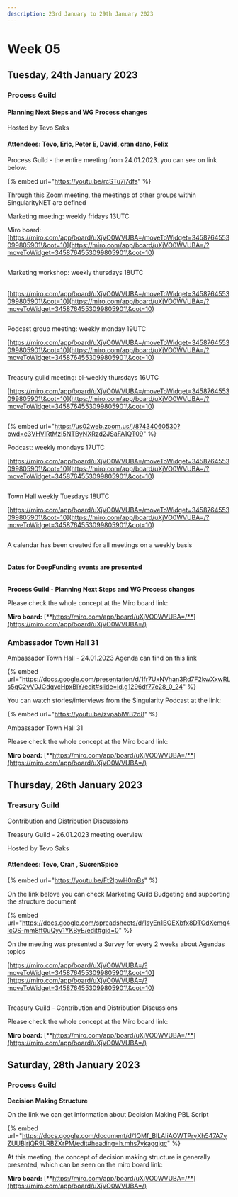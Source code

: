 ```yaml
---
description: 23rd January to 29th January 2023
---
```


# Week 05

## Tuesday, 24th January 2023

### **Process Guild**

#### **Planning Next Steps and WG Process changes**

Hosted by Tevo Saks

#### Attendees: Tevo, Eric, Peter E, David, cran dano, Felix

Process Guild - the entire meeting from 24.01.2023. you can see on link below:

{% embed url="https://youtu.be/rcSTu7i7dfs" %}

Through this Zoom meeting, the meetings of other groups within SingularityNET are defined

Marketing meeting: weekly fridays 13UTC

Miro board: [https://miro.com/app/board/uXjVO0WVUBA=/moveToWidget=3458764553099805901\&cot=10](https://miro.com/app/board/uXjVO0WVUBA=/?moveToWidget=3458764553099805901\&cot=10)

<figure><img src="../../../.gitbook/assets/Marketing meeting.png" alt=""><figcaption></figcaption></figure>

Marketing workshop: weekly thursdays 18UTC

\
[https://miro.com/app/board/uXjVO0WVUBA=/moveToWidget=3458764553099805901\&cot=10](https://miro.com/app/board/uXjVO0WVUBA=/?moveToWidget=3458764553099805901\&cot=10)

<figure><img src="../../../.gitbook/assets/Marketing workshop.png" alt=""><figcaption></figcaption></figure>

Podcast group  meeting: weekly monday 19UTC

[https://miro.com/app/board/uXjVO0WVUBA=/moveToWidget=3458764553099805901\&cot=10](https://miro.com/app/board/uXjVO0WVUBA=/?moveToWidget=3458764553099805901\&cot=10)

<figure><img src="../../../.gitbook/assets/Podcast group weekly 19utc.png" alt=""><figcaption></figcaption></figure>

Treasury guild meeting: bi-weekly  thursdays 16UTC

[https://miro.com/app/board/uXjVO0WVUBA=/moveToWidget=3458764553099805901\&cot=10](https://miro.com/app/board/uXjVO0WVUBA=/?moveToWidget=3458764553099805901\&cot=10)

<figure><img src="../../../.gitbook/assets/Treasury guild 16 utc.png" alt=""><figcaption></figcaption></figure>

{% embed url="https://us02web.zoom.us/j/87434060530?pwd=c3VHVlRtMzI5NTByNXRzd2JSaFA1QT09" %}

Podcast: weekly mondays 17UTC

[https://miro.com/app/board/uXjVO0WVUBA=/moveToWidget=3458764553099805901\&cot=10](https://miro.com/app/board/uXjVO0WVUBA=/?moveToWidget=3458764553099805901\&cot=10)

<figure><img src="../../../.gitbook/assets/podcast weekly 17 utc.png" alt=""><figcaption></figcaption></figure>

Town Hall weekly Tuesdays 18UTC&#x20;

[https://miro.com/app/board/uXjVO0WVUBA=/moveToWidget=3458764553099805901\&cot=10](https://miro.com/app/board/uXjVO0WVUBA=/?moveToWidget=3458764553099805901\&cot=10)

<figure><img src="../../../.gitbook/assets/TH.png" alt=""><figcaption></figcaption></figure>

A calendar has been created for all meetings on a weekly basis

<figure><img src="../../../.gitbook/assets/google.png" alt=""><figcaption></figcaption></figure>

#### Dates for DeepFunding events are presented

<figure><img src="../../../.gitbook/assets/Deep.png" alt=""><figcaption></figcaption></figure>

**Process Guild -  Planning Next Steps and WG Process changes**

Please check the whole concept at the Miro board link:

**Miro board:** [**https://miro.com/app/board/uXjVO0WVUBA=/**](https://miro.com/app/board/uXjVO0WVUBA=/)



###

### Ambassador Town Hall 31

Ambassador Town Hall - 24.01.2023 Agenda can find on this link

{% embed url="https://docs.google.com/presentation/d/1fr7UxNVhan3Rd7F2kwXxwRLs5qC2vV0JGdqvcHpxBlY/edit#slide=id.g1296df77e28_0_24" %}

You can watch stories/interviews from the Singularity Podcast at the link:

{% embed url="https://youtu.be/zvpablWB2d8" %}

Ambassador Town Hall 31

Please check the whole concept at the Miro board link:

**Miro board:** [**https://miro.com/app/board/uXjVO0WVUBA=/**](https://miro.com/app/board/uXjVO0WVUBA=/)



## Thursday, 26th January 2023

### Treasury Guild

Contribution and Distribution Discussions

Treasury Guild - 26.01.2023 meeting overview

Hosted by Tevo Saks

#### Attendees: Tevo, Cran , SucrenSpice

{% embed url="https://youtu.be/Ft2lpwH0mBs" %}

On the link belove you can check Marketing Guild Budgeting and supporting the structure document

{% embed url="https://docs.google.com/spreadsheets/d/1syEn1BOEXbfx8DTCdXemq4lcQS-mm8ff0uQyv1YKByE/edit#gid=0" %}

On the meeting was presented a Survey for every 2 weeks about Agendas topics

[https://miro.com/app/board/uXjVO0WVUBA=/?moveToWidget=3458764553099805901\&cot=10](https://miro.com/app/board/uXjVO0WVUBA=/?moveToWidget=3458764553099805901\&cot=10)

<figure><img src="../../../.gitbook/assets/TG.png" alt=""><figcaption></figcaption></figure>

Treasury Guild - Contribution and Distribution Discussions

Please check the whole concept at the Miro board link:

**Miro board:** [**https://miro.com/app/board/uXjVO0WVUBA=/**](https://miro.com/app/board/uXjVO0WVUBA=/)



## Saturday, 28th January 2023

### **Process Guild**

**Decision Making Structure**

On the link we can get information about Decision Making PBL Script

{% embed url="https://docs.google.com/document/d/1QMf_BlLAIiAOWTPryXh547A7yZUUBjrjQR9LRBZXrPM/edit#heading=h.mhs7ykagqjqc" %}

At this meeting, the concept of decision making structure is generally presented, which can be seen on the miro board link:

**Miro board:** [**https://miro.com/app/board/uXjVO0WVUBA=/**](https://miro.com/app/board/uXjVO0WVUBA=/)



####
